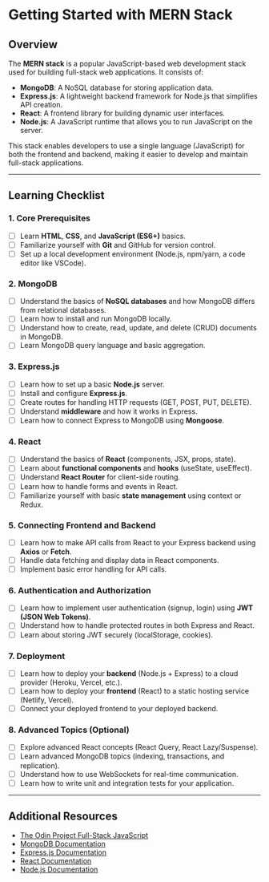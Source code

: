 
# Getting Started with MERN Stack

## Overview

The **MERN stack** is a popular JavaScript-based web development stack used for building full-stack web applications. It consists of:
- **MongoDB**: A NoSQL database for storing application data.
- **Express.js**: A lightweight backend framework for Node.js that simplifies API creation.
- **React**: A frontend library for building dynamic user interfaces.
- **Node.js**: A JavaScript runtime that allows you to run JavaScript on the server.

This stack enables developers to use a single language (JavaScript) for both the frontend and backend, making it easier to develop and maintain full-stack applications.

---

## Learning Checklist

### 1. Core Prerequisites
- [ ] Learn **HTML**, **CSS**, and **JavaScript (ES6+)** basics.
- [ ] Familiarize yourself with **Git** and GitHub for version control.
- [ ] Set up a local development environment (Node.js, npm/yarn, a code editor like VSCode).

### 2. MongoDB
- [ ] Understand the basics of **NoSQL databases** and how MongoDB differs from relational databases.
- [ ] Learn how to install and run MongoDB locally.
- [ ] Understand how to create, read, update, and delete (CRUD) documents in MongoDB.
- [ ] Learn MongoDB query language and basic aggregation.

### 3. Express.js
- [ ] Learn how to set up a basic **Node.js** server.
- [ ] Install and configure **Express.js**.
- [ ] Create routes for handling HTTP requests (GET, POST, PUT, DELETE).
- [ ] Understand **middleware** and how it works in Express.
- [ ] Learn how to connect Express to MongoDB using **Mongoose**.

### 4. React
- [ ] Understand the basics of **React** (components, JSX, props, state).
- [ ] Learn about **functional components** and **hooks** (useState, useEffect).
- [ ] Understand **React Router** for client-side routing.
- [ ] Learn how to handle forms and events in React.
- [ ] Familiarize yourself with basic **state management** using context or Redux.

### 5. Connecting Frontend and Backend
- [ ] Learn how to make API calls from React to your Express backend using **Axios** or **Fetch**.
- [ ] Handle data fetching and display data in React components.
- [ ] Implement basic error handling for API calls.

### 6. Authentication and Authorization
- [ ] Learn how to implement user authentication (signup, login) using **JWT (JSON Web Tokens)**.
- [ ] Understand how to handle protected routes in both Express and React.
- [ ] Learn about storing JWT securely (localStorage, cookies).

### 7. Deployment
- [ ] Learn how to deploy your **backend** (Node.js + Express) to a cloud provider (Heroku, Vercel, etc.).
- [ ] Learn how to deploy your **frontend** (React) to a static hosting service (Netlify, Vercel).
- [ ] Connect your deployed frontend to your deployed backend.

### 8. Advanced Topics (Optional)
- [ ] Explore advanced React concepts (React Query, React Lazy/Suspense).
- [ ] Learn advanced MongoDB topics (indexing, transactions, and replication).
- [ ] Understand how to use WebSockets for real-time communication.
- [ ] Learn how to write unit and integration tests for your application.

---

## Additional Resources

- [The Odin Project Full-Stack JavaScript](https://www.theodinproject.com/paths/full-stack-javascript)
- [MongoDB Documentation](https://www.mongodb.com/docs/manual/)
- [Express.js Documentation](https://expressjs.com/)
- [React Documentation](https://reactjs.org/docs/getting-started.html)
- [Node.js Documentation](https://nodejs.org/en/docs/)
